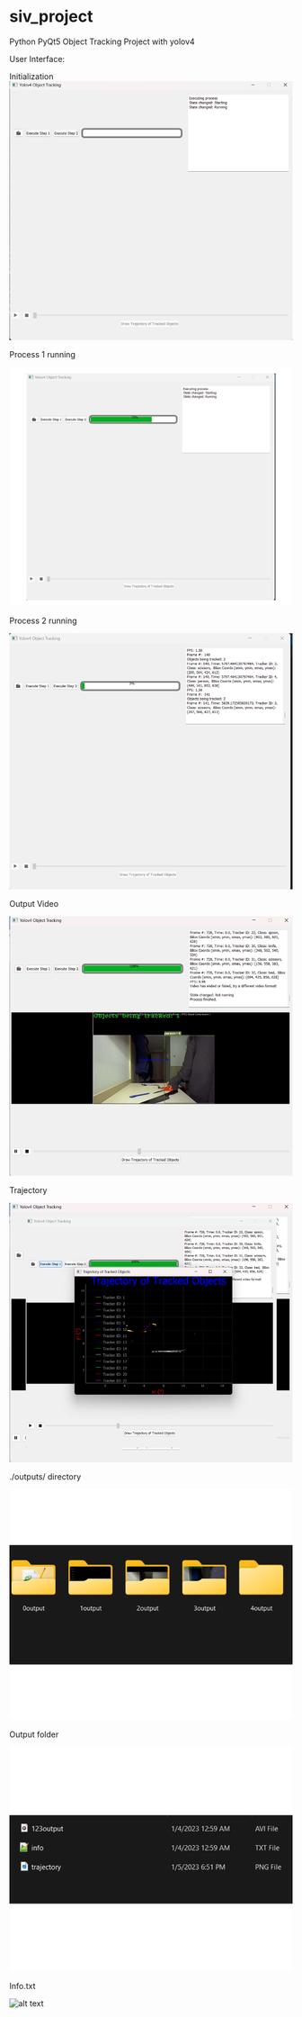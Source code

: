 # siv_project
 Python PyQt5 Object Tracking Project with yolov4


User Interface:

Initialization
![alt text](https://github.com/farihachaiti/SIV_Project_PyQt5_ObjectTracking_Desktop_App_with_Yolov4/blob/main/image.png?raw=true)







Process 1 running


![alt text](https://github.com/farihachaiti/SIV_Project_PyQt5_ObjectTracking_Desktop_App_with_Yolov4/blob/main/image2.png?raw=true)







Process 2 running


![alt text](https://github.com/farihachaiti/SIV_Project_PyQt5_ObjectTracking_Desktop_App_with_Yolov4/blob/main/image3.png?raw=true)






Output Video


![alt text](https://github.com/farihachaiti/SIV_Project_PyQt5_ObjectTracking_Desktop_App_with_Yolov4/blob/main/image4.png?raw=true)






Trajectory





![alt text](https://github.com/farihachaiti/SIV_Project_PyQt5_ObjectTracking_Desktop_App_with_Yolov4/blob/main/image5.png?raw=true)















./outputs/ directory



![alt text](https://github.com/farihachaiti/SIV_Project_PyQt5_ObjectTracking_Desktop_App_with_Yolov4/blob/main/image6.png?raw=true)








Output folder


![alt text](https://github.com/farihachaiti/SIV_Project_PyQt5_ObjectTracking_Desktop_App_with_Yolov4/blob/main/image7.png?raw=true)






Info.txt

![alt text](https://github.com/farihachaiti/SIV_Project_PyQt5_ObjectTracking_Desktop_App_with_Yolov4/main/blob/image8.png?raw=true)

